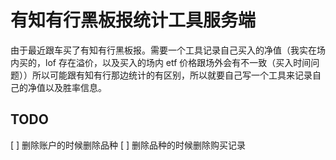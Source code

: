 # 有知有行黑板报统计工具服务端

由于最近跟车买了有知有行黑板报。需要一个工具记录自己买入的净值（我实在场内买的，lof 存在溢价，以及买入的场内 etf 价格跟场外会有不一致（买入时间问题））所以可能跟有知有行那边统计的有区别，所以就要自己写一个工具来记录自己的净值以及胜率信息。


## TODO
[ ] 删除账户的时候删除品种
[ ] 删除品种的时候删除购买记录